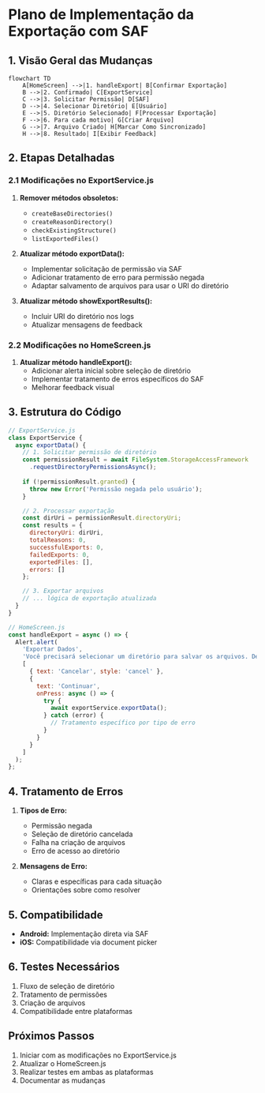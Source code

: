 # Plano de Implementação da Exportação com SAF

## 1. Visão Geral das Mudanças

```mermaid
flowchart TD
    A[HomeScreen] -->|1. handleExport| B[Confirmar Exportação]
    B -->|2. Confirmado| C[ExportService]
    C -->|3. Solicitar Permissão| D[SAF]
    D -->|4. Selecionar Diretório| E[Usuário]
    E -->|5. Diretório Selecionado| F[Processar Exportação]
    F -->|6. Para cada motivo| G[Criar Arquivo]
    G -->|7. Arquivo Criado| H[Marcar Como Sincronizado]
    H -->|8. Resultado| I[Exibir Feedback]
```

## 2. Etapas Detalhadas

### 2.1 Modificações no ExportService.js

1. **Remover métodos obsoletos:**
   - `createBaseDirectories()`
   - `createReasonDirectory()`
   - `checkExistingStructure()`
   - `listExportedFiles()`

2. **Atualizar método exportData():**
   - Implementar solicitação de permissão via SAF
   - Adicionar tratamento de erro para permissão negada
   - Adaptar salvamento de arquivos para usar o URI do diretório

3. **Atualizar método showExportResults():**
   - Incluir URI do diretório nos logs
   - Atualizar mensagens de feedback

### 2.2 Modificações no HomeScreen.js

1. **Atualizar método handleExport():**
   - Adicionar alerta inicial sobre seleção de diretório
   - Implementar tratamento de erros específicos do SAF
   - Melhorar feedback visual

## 3. Estrutura do Código

```javascript
// ExportService.js
class ExportService {
  async exportData() {
    // 1. Solicitar permissão de diretório
    const permissionResult = await FileSystem.StorageAccessFramework
      .requestDirectoryPermissionsAsync();
    
    if (!permissionResult.granted) {
      throw new Error('Permissão negada pelo usuário');
    }

    // 2. Processar exportação
    const dirUri = permissionResult.directoryUri;
    const results = {
      directoryUri: dirUri,
      totalReasons: 0,
      successfulExports: 0,
      failedExports: 0,
      exportedFiles: [],
      errors: []
    };

    // 3. Exportar arquivos
    // ... lógica de exportação atualizada
  }
}

// HomeScreen.js
const handleExport = async () => {
  Alert.alert(
    'Exportar Dados',
    'Você precisará selecionar um diretório para salvar os arquivos. Deseja continuar?',
    [
      { text: 'Cancelar', style: 'cancel' },
      {
        text: 'Continuar',
        onPress: async () => {
          try {
            await exportService.exportData();
          } catch (error) {
            // Tratamento específico por tipo de erro
          }
        }
      }
    ]
  );
};
```

## 4. Tratamento de Erros

1. **Tipos de Erro:**
   - Permissão negada
   - Seleção de diretório cancelada
   - Falha na criação de arquivos
   - Erro de acesso ao diretório

2. **Mensagens de Erro:**
   - Claras e específicas para cada situação
   - Orientações sobre como resolver

## 5. Compatibilidade

- **Android:** Implementação direta via SAF
- **iOS:** Compatibilidade via document picker

## 6. Testes Necessários

1. Fluxo de seleção de diretório
2. Tratamento de permissões
3. Criação de arquivos
4. Compatibilidade entre plataformas

## Próximos Passos

1. Iniciar com as modificações no ExportService.js
2. Atualizar o HomeScreen.js
3. Realizar testes em ambas as plataformas
4. Documentar as mudanças